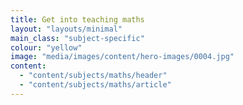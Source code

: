 ```yaml
---
title: Get into teaching maths
layout: "layouts/minimal"
main_class: "subject-specific"
colour: "yellow"
image: "media/images/content/hero-images/0004.jpg"
content:
  - "content/subjects/maths/header"
  - "content/subjects/maths/article"
---
```

